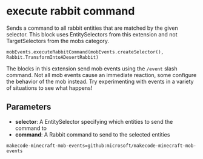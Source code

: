# execute rabbit command

Sends a command to all rabbit entities that are matched by the given selector. This
block uses EntitySelectors from this extension and not TargetSelectors from the mobs
category.

```sig
mobEvents.executeRabbitCommand(mobEvents.createSelector(), Rabbit.TransformIntoADesertRabbit)
```

The blocks in this extension send mob events using the `/event` slash command. Not all mob
events cause an immediate reaction, some configure the behavior of the mob instead. Try
experimenting with events in a variety of situations to see what happens!

## Parameters

* **selector**: A EntitySelector specifying which entities to send the command to
* **command**: A Rabbit command to send to the selected entities

```package
makecode-minecraft-mob-events=github:microsoft/makecode-minecraft-mob-events
```
